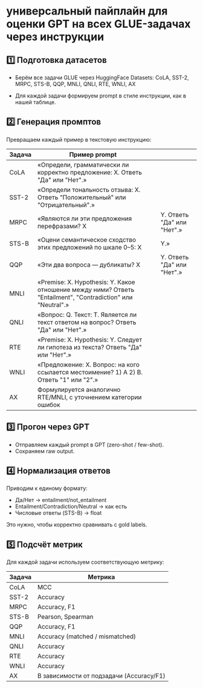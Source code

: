 
# универсальный пайплайн для оценки GPT на всех GLUE-задачах через инструкции

## 1️⃣ Подготовка датасетов

* Берём все задачи GLUE через HuggingFace Datasets:
CoLA, SST-2, MRPC, STS-B, QQP, MNLI, QNLI, RTE, WNLI, AX

* Для каждой задачи формируем prompt в стиле инструкции, как в нашей таблице.


## 2️⃣ Генерация промптов

Превращаем каждый пример в текстовую инструкцию:

| Задача | Пример prompt                                                                                                |   |                            |
| ------ | ------------------------------------------------------------------------------------------------------------ | - | -------------------------- |
| CoLA   | «Определи, грамматически ли корректно предложение: X. Ответь "Да" или "Нет".»                                |   |                            |
| SST-2  | «Определи тональность отзыва: X. Ответь "Положительный" или "Отрицательный".»                                |   |                            |
| MRPC   | «Являются ли эти предложения перефразами? X                                                                  |   | Y. Ответь "Да" или "Нет".» |
| STS-B  | «Оцени семантическое сходство этих предложений по шкале 0–5: X                                               |   | Y.»                        |
| QQP    | «Эти два вопроса — дубликаты? X                                                                              |   | Y. Ответь "Да" или "Нет".» |
| MNLI   | «Premise: X. Hypothesis: Y. Какое отношение между ними? Ответь "Entailment", "Contradiction" или "Neutral".» |   |                            |
| QNLI   | «Вопрос: Q. Текст: T. Является ли текст ответом на вопрос? Ответь "Да" или "Нет".»                           |   |                            |
| RTE    | «Premise: X. Hypothesis: Y. Следует ли гипотеза из текста? Ответь "Да" или "Нет".»                           |   |                            |
| WNLI   | «Предложение: X. Вопрос: на кого ссылается местоимение? 1) A 2) B. Ответь "1" или "2".»                      |   |                            |
| AX     | Формулируется аналогично RTE/MNLI, с уточнением категории ошибок                                             |   |                            |


## 3️⃣ Прогон через GPT

* Отправляем каждый prompt в GPT (zero-shot / few-shot).
* Сохраняем raw output.


## 4️⃣ Нормализация ответов

Приводим к единому формату:

* Да/Нет → entailment/not_entailment
* Entailment/Contradiction/Neutral → как есть
* Числовые ответы (STS-B) → float

Это нужно, чтобы корректно сравнивать с gold labels.


## 5️⃣ Подсчёт метрик

Для каждой задачи используем соответствующую метрику:

| Задача | Метрика                                  |
| ------ | ---------------------------------------- |
| CoLA   | MCC                                      |
| SST-2  | Accuracy                                 |
| MRPC   | Accuracy, F1                             |
| STS-B  | Pearson, Spearman                        |
| QQP    | Accuracy, F1                             |
| MNLI   | Accuracy (matched / mismatched)          |
| QNLI   | Accuracy                                 |
| RTE    | Accuracy                                 |
| WNLI   | Accuracy                                 |
| AX     | В зависимости от подзадачи (Accuracy/F1) |

